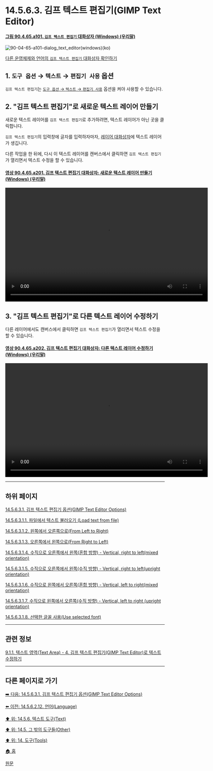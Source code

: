 # 14.5.6.3. 김프 텍스트 편집기(GIMP Text Editor)

<a id="90-04-65-a101"></a>

#### [그림 90.4.65.a101. `김프 텍스트 편집기` 대화상자 (Windows) (우리말)](./90-04-0065-gimp_text_editor.md#90-04-65-a101)
![90-04-65-a101-dialog_text_editor(windows)(ko)](https://github.com/wonder13662/gimp/assets/15767104/25862942-c6dc-42ed-ad90-9eb590a47e3e)

[다른 운영체제와 언어의 `김프 텍스트 편집기` 대화상자 확인하기](./90-04-0065-gimp_text_editor.md#90-04-65-a102)

<a id="14-05-06-03-s1"></a>

## 1. `도구 옵션` → `텍스트` → `편집기 사용` 옵션
`김프 텍스트 편집기`는 [`도구 옵션` → `텍스트` → `편집기 사용`](./14-05-06-02-03-use_editor.md) 옵션을 켜야 사용할 수 있습니다.

<a id="14-05-06-03-s2"></a>

## 2. "김프 텍스트 편집기"로 새로운 텍스트 레이어 만들기
새로운 텍스트 레이어를 `김프 텍스트 편집기`로 추가하려면, 텍스트 레이어가 아닌 곳을 클릭합니다. 

`김프 텍스트 편집기`의 입력창에 글자를 입력하자마자, [레이어 대화상자](./15-02-01-00-layers-dialog.md)에 텍스트 레이어가 생깁니다.

다른 작업을 한 뒤에, 다시 이 텍스트 레이어를 캔버스에서 클릭하면 `김프 텍스트 편집기`가 열리면서 텍스트 수정을 할 수 있습니다.

<a id="90-04-65-a201"></a>

#### [영상 90.4.65.a201. 김프 텍스트 편집기 대화상자: 새로운 텍스트 레이어 만들기 (Windows) (우리말)](./90-04-0065-gimp_text_editor.md#90-04-65-a201)
<video controls="controls" width="640" height="360" src="https://github.com/wonder13662/gimp/assets/15767104/44f3c675-eee6-46b7-a983-d8c05d86e268"></video>

<a id="14-05-06-03-s3"></a>

## 3. "김프 텍스트 편집기"로 다른 텍스트 레이어 수정하기
다른 레이어에서도 캔버스에서 클릭하면 `김프 텍스트 편집기`가 열리면서 텍스트 수정을 할 수 있습니다.

<a id="90-04-65-a202"></a>

#### [영상 90.4.65.a202. 김프 텍스트 편집기 대화상자: 다른 텍스트 레이어 수정하기 (Windows) (우리말)](./90-04-0065-gimp_text_editor.md#90-04-65-a202)
<video controls="controls" width="640" height="360" src="https://github.com/wonder13662/gimp/assets/15767104/9515419e-9ada-4584-8c2b-f697e2fc267f"></video>

***

## 하위 페이지

[14.5.6.3.1. 김프 텍스트 편집기 옵션(GIMP Text Editor Options)](./14-05-06-03-01-00-text_editor_options.md)

[14.5.6.3.1.1. 파일에서 텍스트 불러오기 (Load text from file)](./14-05-06-03-01-01-load_text_from_file.md)

[14.5.6.3.1.2. 왼쪽에서 오른쪽으로(From Left to Right)](./14-05-06-03-01-02-from_left_to_right.md)

[14.5.6.3.1.3. 오른쪽에서 왼쪽으로(From Right to Left)](./14-05-06-03-01-03-from_right_to_left.md)

[14.5.6.3.1.4. 수직으로 오른쪽에서 왼쪽(혼합 방향) - Vertical, right to left(mixed orientation)](./14-05-06-03-01-04-vertical_right_to_left_mixed_orientation.md)

[14.5.6.3.1.5. 수직으로 오른쪽에서 왼쪽(수직 방향) - Vertical, right to left(upright orientation)](./14-05-06-03-01-05-vertical_right_to_left_upright_orientation.md)

[14.5.6.3.1.6. 수직으로 왼쪽에서 오른쪽(혼합 방향) - Vertical, left to right(mixed orientation)](./14-05-06-03-01-06-vertical_left_to_right_mixed_orientation.md)

[14.5.6.3.1.7. 수직으로 왼쪽에서 오른쪽(수직 방향) - Vertical, left to right (upright orientation)](./14-05-06-03-01-07-vertical_left_to_right_upright_orientation.md)

[14.5.6.3.1.8. 선택한 글꼴 사용(Use selected font)](./14-05-06-03-01-08-use_selected_font.md)

***

## 관련 정보

[9.1.1. 텍스트 영역(Text Area) - 4. 김프 텍스트 편집기(GIMP Text Editor)로 텍스트 수정하기](./09-01-01-text_area.md#09-01-01-s4)

***

## 다른 페이지로 가기

[➡️ 다음: 14.5.6.3.1. 김프 텍스트 편집기 옵션(GIMP Text Editor Options)](./14-05-06-03-01-00-text_editor_options.md)

[⬅️ 이전: 14.5.6.2.12. 언어(Language)](./14-05-06-02-12-language.md)

[⬆️ 위: 14.5.6. 텍스트 도구(Text)](./14-05-06-00-text.md)

[⬆️ 위: 14.5. 그 밖의 도구들(Other)](./14-05-00-other.md)

[⬆️ 위: 14. 도구(Tools)](./14-00-tools.md)

[🏠 홈](./00-home.md)

[원문](https://docs.gimp.org/2.10/ko/gimp-tool-text.html#idm17062)